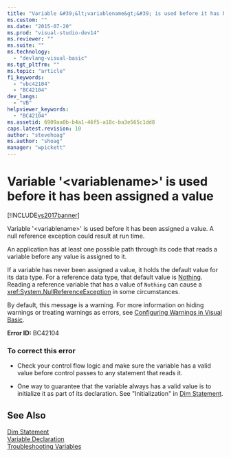 ```yaml
---
title: "Variable &#39;&lt;variablename&gt;&#39; is used before it has been assigned a value | Microsoft Docs"
ms.custom: ""
ms.date: "2015-07-20"
ms.prod: "visual-studio-dev14"
ms.reviewer: ""
ms.suite: ""
ms.technology: 
  - "devlang-visual-basic"
ms.tgt_pltfrm: ""
ms.topic: "article"
f1_keywords: 
  - "vbc42104"
  - "BC42104"
dev_langs: 
  - "VB"
helpviewer_keywords: 
  - "BC42104"
ms.assetid: 6909aa0b-b4a1-46f5-a18c-ba3e565c1dd8
caps.latest.revision: 10
author: "stevehoag"
ms.author: "shoag"
manager: "wpickett"
---
```

# Variable &#39;&lt;variablename&gt;&#39; is used before it has been assigned a value
[!INCLUDE[vs2017banner](../../../visual-basic/includes/vs2017banner.md)]

Variable '\<variablename>' is used before it has been assigned a value. A null reference exception could result at run time.  
  
 An application has at least one possible path through its code that reads a variable before any value is assigned to it.  
  
 If a variable has never been assigned a value, it holds the default value for its data type. For a reference data type, that default value is [Nothing](../../../visual-basic/language-reference/nothing.md). Reading a reference variable that has a value of `Nothing` can cause a <xref:System.NullReferenceException> in some circumstances.  
  
 By default, this message is a warning. For more information on hiding warnings or treating warnings as errors, see [Configuring Warnings in Visual Basic](/visual-studio/ide/configuring-warnings-in-visual-basic).  
  
 **Error ID:** BC42104  
  
### To correct this error  
  
-   Check your control flow logic and make sure the variable has a valid value before control passes to any statement that reads it.  
  
-   One way to guarantee that the variable always has a valid value is to initialize it as part of its declaration. See "Initialization" in [Dim Statement](../../../visual-basic/language-reference/statements/dim-statement.md).  
  
## See Also  
 [Dim Statement](../../../visual-basic/language-reference/statements/dim-statement.md)   
 [Variable Declaration](../../../visual-basic/programming-guide/language-features/variables/variable-declaration.md)   
 [Troubleshooting Variables](../../../visual-basic/programming-guide/language-features/variables/troubleshooting-variables.md)